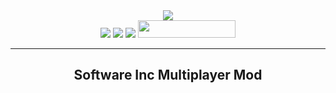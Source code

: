 <div align="center">
  <img href="https://cal3432.github.io/software-inc-multiplayer" src="https://raw.githubusercontent.com/cal3432/software-inc-multiplayer/master/swinc.multiplayer/Assets/Logo/Square44x44Logo.targetsize-256.png" /><br>
  <img href="https://github.com/cal3432/software-inc-multiplayer/issues" src="https://img.shields.io/github/issues/cal3432/software-inc-multiplayer?style=for-the-badge" />
  <img href="https://github.com/cal3432/software-inc-multiplayer/stargazers" src="https://img.shields.io/github/stars/cal3432/software-inc-multiplayer?style=for-the-badge" />
  <img href="https://github.com/cal3432/software-inc-multiplayer/releases" src="https://img.shields.io/github/downloads/cal3432/software-inc-multiplayer/total?style=for-the-badge" />
  <img href="https://discord.gg/qExqQcW" width="156" height="28" src="https://i.imgur.com/RokeTxs.png" />
  <hr>
  <h2>Software Inc Multiplayer Mod</h2>
</div>
